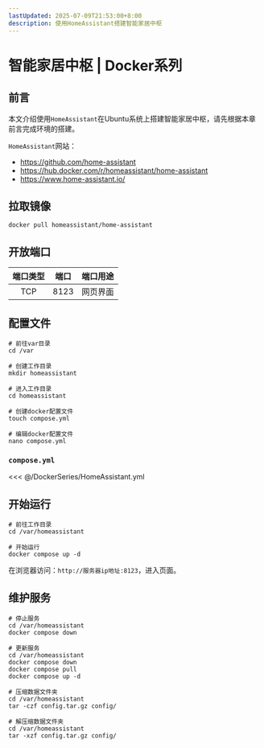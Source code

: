 ```yaml
---
lastUpdated: 2025-07-09T21:53:00+8:00
description: 使用HomeAssistant搭建智能家居中枢
---
```


# 智能家居中枢 | Docker系列

## 前言

本文介绍使用`HomeAssistant`在Ubuntu系统上搭建智能家居中枢，请先根据本章前言完成环境的搭建。

`HomeAssistant`网站：

- <https://github.com/home-assistant>
- <https://hub.docker.com/r/homeassistant/home-assistant>
- <https://www.home-assistant.io/>

## 拉取镜像

```shell
docker pull homeassistant/home-assistant
```

## 开放端口

| 端口类型 | 端口  | 端口用途 |
| :------: | :---: | :------: |
|   TCP    | 8123  | 网页界面 |

## 配置文件

```shell
# 前往var目录
cd /var

# 创建工作目录
mkdir homeassistant

# 进入工作目录
cd homeassistant

# 创建docker配置文件
touch compose.yml

# 编辑docker配置文件
nano compose.yml
```

### `compose.yml`

<<< @/DockerSeries/HomeAssistant.yml

## 开始运行

```shell
# 前往工作目录
cd /var/homeassistant

# 开始运行
docker compose up -d
```

在浏览器访问：`http://服务器ip地址:8123`，进入页面。

## 维护服务

```shell
# 停止服务
cd /var/homeassistant
docker compose down

# 更新服务
cd /var/homeassistant
docker compose down
docker compose pull
docker compose up -d

# 压缩数据文件夹
cd /var/homeassistant
tar -czf config.tar.gz config/

# 解压缩数据文件夹
cd /var/homeassistant
tar -xzf config.tar.gz config/
```
